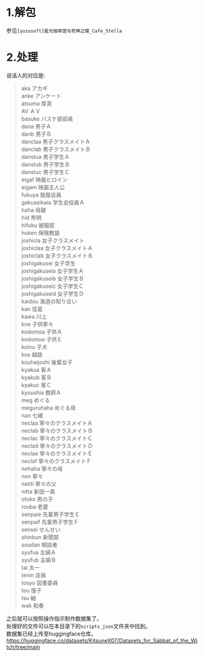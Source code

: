 # 1.解包
参见``[yuzusoft]星光咖啡馆与死神之蝶_Cafe_Stella``
# 2.处理
说话人的对应是: <br>
>
>aka アカギ <br>
anke アンケート <br>
atsuma 厚真 <br>
AV ＡＶ <br>
basuke バスケ部部員 <br>
dana 男子Ａ <br>
danb 男子Ｂ <br>
danclaa 男子クラスメイトＡ <br>
danclab 男子クラスメイトＢ <br>
danstua 男子学生Ａ <br>
danstub 男子学生Ｂ <br>
danstuc 男子学生Ｃ <br>
eigaf 映画ヒロイン <br>
eigam 映画主人公 <br>
fukuya 服屋店員 <br>
gakuseikaia 学生会役員Ａ <br>
haha 母親 <br>
hid 秀明 <br>
hifuku 被服部 <br>
hoken 保険教諭 <br>
joshicla 女子クラスメイト <br>
joshiclaa 女子クラスメイトＡ <br>
joshiclab 女子クラスメイトＢ <br>
joshigakusei 女子学生 <br>
joshigakuseia 女子学生Ａ <br>
joshigakuseib 女子学生Ｂ <br>
joshigakuseic 女子学生Ｃ <br>
joshigakuseid 女子学生Ｄ <br>
kaidou 海道の知り合い <br>
kan 佳苗 <br>
kawa 川上 <br>
kne 子供寧々 <br>
kodomoa 子供Ａ <br>
kodomoe 子供Ｅ <br>
koinu 子犬 <br>
kos 越路 <br>
kouhaijoshi 後輩女子 <br>
kyakua 客Ａ <br>
kyakub 客Ｂ <br>
kyakuc 客Ｃ <br>
kyoushia 教師Ａ <br>
meg めぐる <br>
meguruhaha めぐる母 <br>
nan 七緒 <br>
neclaa 寧々のクラスメイトＡ <br>
neclab 寧々のクラスメイトＢ <br>
neclac 寧々のクラスメイトＣ <br>
neclad 寧々のクラスメイトＤ <br>
neclae 寧々のクラスメイトＥ <br>
neclaf 寧々のクラスメイトＦ <br>
nehaha 寧々の母 <br>
nen 寧々 <br>
netiti 寧々の父 <br>
nitta 新田一美 <br>
otoko 男の子 <br>
rouba 老婆 <br>
senpaie 先輩男子学生Ｅ <br>
senpaif 先輩男子学生Ｆ <br>
sensei せんせい <br>
shinbun 新聞部 <br>
soudan 相談者 <br>
syufua 主婦Ａ <br>
syufub 主婦Ｂ <br>
tai 太一 <br>
tenin 店員 <br>
tosyo 図書委員 <br>
tou 憧子 <br>
tsu 紬 <br>
wak 和奏 <br>


之后就可以按照操作指示制作数据集了。<br>
处理好的文件可以在本目录下的``scripts_json``文件夹中找到。<br>
数据集已经上传至huggingface仓库。<https://huggingface.co/datasets/KitsuneX07/Datasets_for_Sabbat_of_the_Witch/tree/main>
